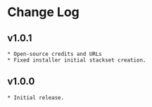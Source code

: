 # Change Log

## v1.0.1
    * Open-source credits and URLs
    * Fixed installer initial stackset creation.

## v1.0.0
    * Initial release.

